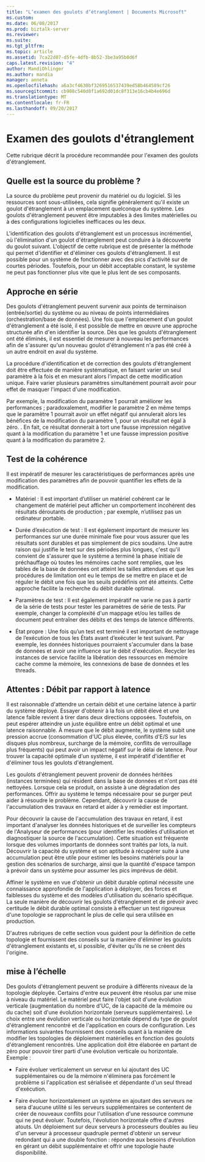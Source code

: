 ```yaml
---
title: "L’examen des goulots d’étranglement | Documents Microsoft"
ms.custom: 
ms.date: 06/08/2017
ms.prod: biztalk-server
ms.reviewer: 
ms.suite: 
ms.tgt_pltfrm: 
ms.topic: article
ms.assetid: 7ca22d07-d5fe-4dfb-8b52-3be3a95b0d6f
caps.latest.revision: "4"
author: MandiOhlinger
ms.author: mandia
manager: anneta
ms.openlocfilehash: a6a3cf4630bf3269516537439ed58b464589cf26
ms.sourcegitcommit: cb908c540d8f1a692d01dc8f313e16cb4b4e696d
ms.translationtype: MT
ms.contentlocale: fr-FR
ms.lasthandoff: 09/20/2017
---
```

# <a name="how-to-investigate-bottlenecks"></a>Examen des goulots d'étranglement
Cette rubrique décrit la procédure recommandée pour l'examen des goulots d'étranglement.  
  
## <a name="what-is-the-source-of-the-problem"></a>Quelle est la source du problème ?  
 La source du problème peut provenir du matériel ou du logiciel. Si les ressources sont sous-utilisées, cela signifie généralement qu'il existe un goulot d'étranglement à un emplacement quelconque du système. Les goulots d'étranglement peuvent être imputables à des limites matérielles ou à des configurations logicielles inefficaces ou les deux.  
  
 L'identification des goulots d'étranglement est un processus incrémentiel, où l'élimination d'un goulot d'étranglement peut conduire à la découverte du goulot suivant. L'objectif de cette rubrique est de présenter la méthode qui permet d'identifier et d'éliminer ces goulots d'étranglement. Il est possible pour un système de fonctionner avec des pics d'activité sur de courtes périodes. Toutefois, pour un débit acceptable constant, le système ne peut pas fonctionner plus vite que le plus lent de ses composants.  
  
## <a name="using-a-serial-approach"></a>Approche en série  
 Des goulots d'étranglement peuvent survenir aux points de terminaison (entrée/sortie) du système ou au niveau de points intermédiaires (orchestration/base de données). Une fois que l'emplacement d'un goulot d'étranglement a été isolé, il est possible de mettre en œuvre une approche structurée afin d'en identifier la source. Dès que les goulots d'étranglement ont été éliminés, il est essentiel de mesurer à nouveau les performances afin de s'assurer qu'un nouveau goulot d'étranglement n'a pas été créé à un autre endroit en aval du système.  
  
 La procédure d'identification et de correction des goulots d'étranglement doit être effectuée de manière systématique, en faisant varier un seul paramètre à la fois et en mesurant alors l'impact de cette modification unique. Faire varier plusieurs paramètres simultanément pourrait avoir pour effet de masquer l'impact d'une modification.  
  
 Par exemple, la modification du paramètre 1 pourrait améliorer les performances ; paradoxalement, modifier le paramètre 2 en même temps que le paramètre 1 pourrait avoir un effet négatif qui annulerait alors les bénéfices de la modification du paramètre 1, pour un résultat net égal à zéro. . En fait, ce résultat donnerait à tort une fausse impression négative quant à la modification du paramètre 1 et une fausse impression positive quant à la modification du paramètre 2.  
  
## <a name="testing-consistency"></a>Test de la cohérence  
 Il est impératif de mesurer les caractéristiques de performances après une modification des paramètres afin de pouvoir quantifier les effets de la modification.  
  
-   Matériel : Il est important d’utiliser un matériel cohérent car le changement de matériel peut afficher un comportement incohérent des résultats déroutants de production ; par exemple, n’utilisez pas un ordinateur portable.  
  
-   Durée d’exécution de test : Il est également important de mesurer les performances sur une durée minimale fixe pour vous assurer que les résultats sont durables et pas simplement de pics soudains. Une autre raison qui justifie le test sur des périodes plus longues, c'est qu'il convient de s'assurer que le système a terminé la phase initiale de préchauffage où toutes les mémoires cache sont remplies, que les tables de la base de données ont atteint les tailles attendues et que les procédures de limitation ont eu le temps de se mettre en place et de réguler le débit une fois que les seuils prédéfinis ont été atteints. Cette approche facilite la recherche du débit durable optimal.  
  
-   Paramètres de test : Il est également impératif ne varie ne pas à partir de la série de tests pour tester les paramètres de série de tests. Par exemple, changer la complexité d'un mappage et/ou les tailles de document peut entraîner des débits et des temps de latence différents.  
  
-   État propre : Une fois qu’un test est terminé il est important de nettoyage de l’exécution de tous les États avant d’exécuter le test suivant. Par exemple, les données historiques pourraient s'accumuler dans la base de données et avoir une influence sur le débit d'exécution. Recycler les instances de service facilite la libération des ressources en mémoire cache comme la mémoire, les connexions de base de données et les threads.  
  
## <a name="expectations-throughput-versus-latency"></a>Attentes : Débit par rapport à latence  
 Il est raisonnable d'attendre un certain débit et une certaine latence à partir du système déployé. Essayer d'obtenir à la fois un débit élevé et une latence faible revient à tirer dans deux directions opposées. Toutefois, on peut espérer atteindre un juste équilibre entre un débit optimal et une latence raisonnable. À mesure que le débit augmente, le système subit une pression accrue (consommation d'UC plus élevée, conflits d'E/S sur les disques plus nombreux, surcharge de la mémoire, conflits de verrouillage plus fréquents) qui peut avoir un impact négatif sur le délai de latence. Pour trouver la capacité optimale d'un système, il est impératif d'identifier et d'éliminer tous les goulots d'étranglement.  
  
 Les goulots d'étranglement peuvent provenir de données héritées (instances terminées) qui résident dans la base de données et n'ont pas été nettoyées. Lorsque cela se produit, on assiste à une dégradation des performances. Offrir au système le temps nécessaire pour se purger peut aider à résoudre le problème. Cependant, découvrir la cause de l'accumulation des travaux en retard et aider à y remédier est important.  
  
 Pour découvrir la cause de l'accumulation des travaux en retard, il est important d'analyser les données historiques et de surveiller les compteurs de l'Analyseur de performances (pour identifier les modèles d'utilisation et diagnostiquer la source de l'accumulation). Cette situation est fréquente lorsque des volumes importants de données sont traités par lots, la nuit. Découvrir la capacité du système et son aptitude à récupérer suite à une accumulation peut être utile pour estimer les besoins matériels pour la gestion des scénarios de surcharge, ainsi que la quantité d'espace tampon à prévoir dans un système pour assumer les pics imprévus de débit.  
  
 Affiner le système en vue d'obtenir un débit durable optimal nécessite une connaissance approfondie de l'application à déployer, des forces et faiblesses du système et des modèles d'utilisation du scénario spécifique. La seule manière de découvrir les goulots d'étranglement et de prévoir avec certitude le débit durable optimal consiste à effectuer un test rigoureux d'une topologie se rapprochant le plus de celle qui sera utilisée en production.  
  
 D'autres rubriques de cette section vous guident pour la définition de cette topologie et fournissent des conseils sur la manière d'éliminer les goulots d'étranglement existants et, si possible, d'éviter qu'ils ne se créent dès l'origine.  
  
## <a name="scaling"></a>mise à l’échelle  
 Des goulots d'étranglement peuvent se produire à différents niveaux de la topologie déployée. Certains d'entre eux peuvent être résolus par une mise à niveau du matériel. Le matériel peut faire l'objet soit d'une évolution verticale (augmentation du nombre d'UC, de la capacité de la mémoire ou du cache) soit d'une évolution horizontale (serveurs supplémentaires). Le choix entre une évolution verticale ou horizontale dépend du type de goulot d'étranglement rencontré et de l'application en cours de configuration. Les informations suivantes fournissent des conseils quant à la manière de modifier les topologies de déploiement matérielles en fonction des goulots d'étranglement rencontrés. Une application doit être élaborée en partant de zéro pour pouvoir tirer parti d'une évolution verticale ou horizontale. Exemple :  
  
-   Faire évoluer verticalement un serveur en lui ajoutant des UC supplémentaires ou de la mémoire n'éliminera pas forcément le problème si l'application est sérialisée et dépendante d'un seul thread d'exécution.  
  
-   Faire évoluer horizontalement un système en ajoutant des serveurs ne sera d'aucune utilité si les serveurs supplémentaires se contentent de créer de nouveaux conflits pour l'utilisation d'une ressource commune qui ne peut évoluer. Toutefois, l'évolution horizontale offre d'autres atouts. Un déploiement sur deux serveurs à processeurs doubles au lieu d'un serveur à processeur quadruple permet d'obtenir un serveur redondant qui a une double fonction : répondre aux besoins d'évolution en gérant un débit supplémentaire et offrir une topologie haute disponibilité.